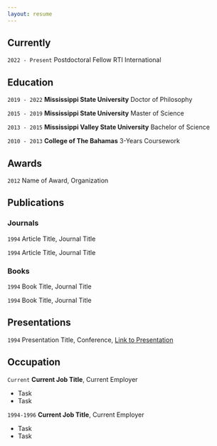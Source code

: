 ```yaml
---
layout: resume
---
```

## Currently

`2022 - Present`
Postdoctoral Fellow RTI International

## Education

`2019 - 2022`
__Mississippi State University__
Doctor of Philosophy

`2015 - 2019`
__Mississippi State University__
Master of Science

`2013 - 2015`
__Mississippi Valley State University__
Bachelor of Science

`2010 - 2013`
__College of The Bahamas__
3-Years Coursework

## Awards

`2012`
Name of Award, Organization 

## Publications

<!-- A list is also available [online](https://scholar.google.co.uk/citations?user=LTOTl0YAAAAJ) -->

### Journals

`1994`
Article Title, Journal Title

`1994`
Article Title, Journal Title

### Books

`1994`
Book Title, Journal Title

`1994`
Book Title, Journal Title


## Presentations

`1994`
Presentation Title, Conference, <a href="https://MyWebsite.tld/presentation1">Link to Presentation</a>


## Occupation

`Current`
__Current Job Title__, Current Employer 

- Task
- Task

`1994-1996`
__Current Job Title__, Current Employer 

- Task
- Task



<!-- ### Footer

Last updated: May 2013 -->


